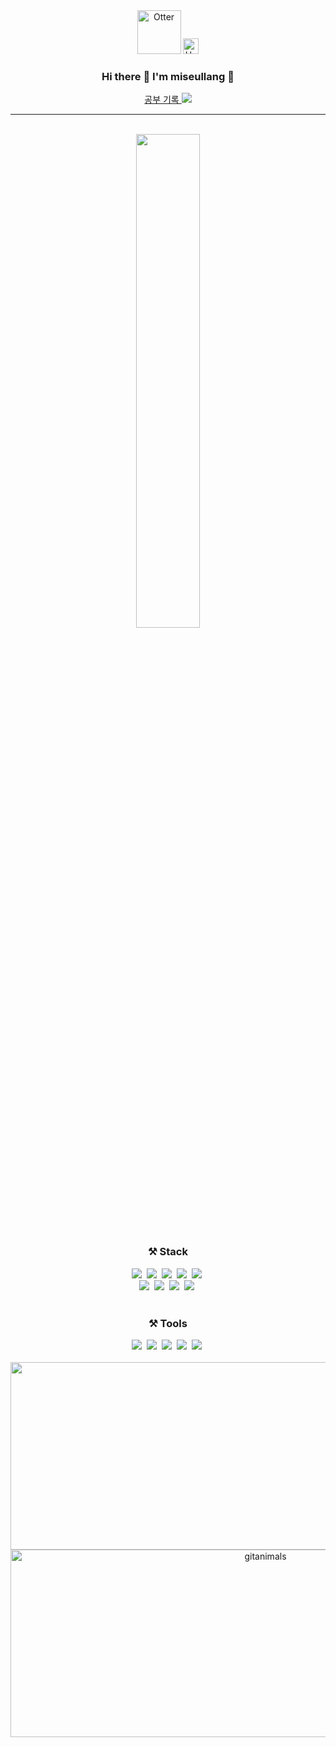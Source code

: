 <div align="center">

<img src="https://raw.githubusercontent.com/Tarikul-Islam-Anik/Animated-Fluent-Emojis/master/Emojis/Animals/Otter.png" alt="Otter" width="70" height="70" />
<img src="https://raw.githubusercontent.com/Tarikul-Islam-Anik/Animated-Fluent-Emojis/master/Emojis/Animals/Hamster.png" alt="Hamster" width="25" height="25" />
    
  ### Hi there 👋 I'm miseullang 🦦

<a href="https://github.com/miseullang/study-log"> 
  공부 기록
</a>
<a href="https://velog.io/@miseullang"> 
  <img src="https://img.shields.io/badge/Velog-20C997?style=flat-square&logo=Velog&logoColor=white"> 
</a>

---


 <br>

<div align="center" >
  

<img src="https://github-readme-stats.vercel.app/api?username=miseullang&show_icons=true&theme=github_dark&hide_border=true&hide_title=false&hide=stars,contribs" width="45%" />



    
  ### ⚒ Stack
<div align="center">
  <img src="https://img.shields.io/badge/react-20232a.svg?style=for-the-badge&logo=react&logoColor=61DAFB" />&nbsp
  <img src="https://img.shields.io/badge/javascript-F7DF1E.svg?style=for-the-badge&logo=javascript&logoColor=20232a" />&nbsp
  <img src="https://img.shields.io/badge/typescript-007ACC.svg?style=for-the-badge&logo=typescript&logoColor=white" />&nbsp
  <img src="https://img.shields.io/badge/html5-E34F26.svg?style=for-the-badge&logo=html5&logoColor=white" />&nbsp
  <img src="https://img.shields.io/badge/css3-1572B6.svg?style=for-the-badge&logo=css3&logoColor=white" />&nbsp
</div>

<div align="center">
  <img src="https://img.shields.io/badge/React%20Query-FF4154?style=for-the-badge&logo=react%20query&logoColor=white" />&nbsp
  <img src="https://img.shields.io/badge/tailwindcss-1daabb.svg?style=for-the-badge&logo=tailwind-css&logoColor=white" />&nbsp
  <img src="https://img.shields.io/badge/styled--components-DB7093?style=for-the-badge&logo=styled-components&logoColor=ffd35b" />&nbsp
  <img src='https://camo.githubusercontent.com/37158ad7424690a71bccc74683cb6413c62d76bdbd052a578ac2ac0cd4480ae2/68747470733a2f2f696d672e736869656c64732e696f2f62616467652f5675652e6a732d2532333335343935652e7376673f7374796c653d666f722d7468652d6261646765266c6f676f3d5675652e6a73266c6f676f436f6c6f723d253233344643303844' />&nbsp
</div>

<br>


 ### ⚒ Tools
<div align="center">
  <img src="https://img.shields.io/badge/git-F05033.svg?style=for-the-badge&logo=git&logoColor=white" />&nbsp
  <img src="https://img.shields.io/badge/github-181717.svg?style=for-the-badge&logo=github&logoColor=white" />&nbsp
  <img src="https://img.shields.io/badge/Jira-0052CC.svg?style=for-the-badge&logo=jira&logoColor=white" />&nbsp
  <img src="https://img.shields.io/badge/Notion-F3F3F3.svg?style=for-the-badge&logo=notion&logoColor=black" />&nbsp
  <img src="https://img.shields.io/badge/figma-F24E1E.svg?style=for-the-badge&logo=figma&logoColor=white" />&nbsp
</div>

<br>

<a href="https://github.com/devxb/gitanimals">
<img
  src="https://render.gitanimals.org/farms/miseullang"
  width="800"
  height="300"
/>
</a>
<a href="https://www.gitanimals.org/">
      <img
        src="https://render.gitanimals.org/guilds/714071317917582095/draw"
        width="800"
        height="300"
        alt="gitanimals"
      />
    </a>
